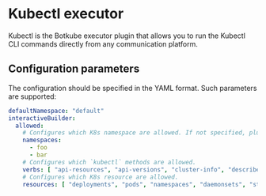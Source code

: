 # Kubectl executor

Kubectl is the Botkube executor plugin that allows you to run the Kubectl CLI commands directly from any communication platform.

## Configuration parameters

The configuration should be specified in the YAML format. Such parameters are supported:

```yaml
defaultNamespace: "default"
interactiveBuilder:
  allowed:
    # Configures which K8s namespace are allowed. If not specified, plugin needs to have access to fetch all Namespaces, otherwise Namespace dropdown won't be visible. 
    namespaces:
      - foo
      - bar
    # Configures which `kubectl` methods are allowed.
    verbs: [ "api-resources", "api-versions", "cluster-info", "describe", "explain", "get", "logs", "top" ]
    # Configures which K8s resource are allowed.
    resources: [ "deployments", "pods", "namespaces", "daemonsets", "statefulsets", "storageclasses", "nodes", "configmaps", "services", "ingresses" ]
```
